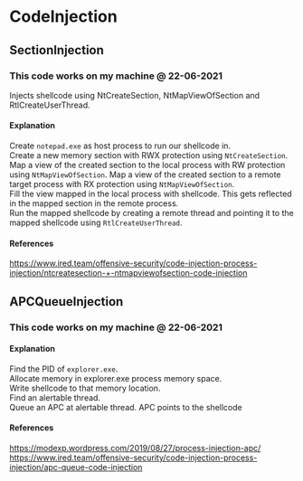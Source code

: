 # CodeInjection

## SectionInjection
### This code works on my machine @ 22-06-2021
Injects shellcode using NtCreateSection, NtMapViewOfSection and RtlCreateUserThread.  
#### Explanation
Create `notepad.exe` as host process to run our shellcode in.  
Create a new memory section with RWX protection using `NtCreateSection`.  
Map a view of the created section to the local process with RW protection using `NtMapViewOfSection`.
Map a view of the created section to a remote target process with RX protection using `NtMapViewOfSection`.  
Fill the view mapped in the local process with shellcode. This gets reflected in the mapped section in the remote process.  
Run the mapped shellcode by creating a remote thread and pointing it to the mapped shellcode using `RtlCreateUserThread`.
#### References
https://www.ired.team/offensive-security/code-injection-process-injection/ntcreatesection-+-ntmapviewofsection-code-injection

## APCQueueInjection
### This code works on my machine @ 22-06-2021
#### Explanation
Find the PID of `explorer.exe`.  
Allocate memory in explorer.exe process memory space.  
Write shellcode to that memory location.  
Find an alertable thread.  
Queue an APC at alertable thread. APC points to the shellcode
#### References
https://modexp.wordpress.com/2019/08/27/process-injection-apc/
https://www.ired.team/offensive-security/code-injection-process-injection/apc-queue-code-injection

